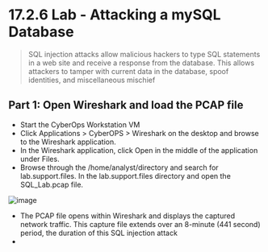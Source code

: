 # 17.2.6 Lab - Attacking a mySQL Database

> SQL injection attacks allow malicious hackers to type SQL statements in a web site and receive a response 
from the database. This allows attackers to tamper with current data in the database, spoof identities, and 
miscellaneous mischief

## Part 1: Open Wireshark and load the PCAP file

* Start the CyberOps Workstation VM
* Click Applications > CyberOPS > Wireshark on the desktop and browse to the Wireshark application.
* In the Wireshark application, click Open in the middle of the application under Files.
* Browse through the /home/analyst/directory and search for lab.support.files. In the lab.support.files directory and open the SQL_Lab.pcap file.

![image](https://github.com/tousif13/CISCO_CyberOps/assets/33444140/323c0568-f16c-4330-b1e7-029a84c894b8)

* The PCAP file opens within Wireshark and displays the captured network traffic. This capture file extends over an 8-minute (441 second) period, the duration of this SQL injection attack
* 
